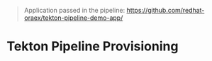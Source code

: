> Application passed in the pipeline:
> https://github.com/redhat-oraex/tekton-pipeline-demo-app/

# Tekton Pipeline Provisioning

